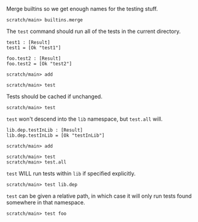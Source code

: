 Merge builtins so we get enough names for the testing stuff.

```ucm:hide
scratch/main> builtins.merge
```

The `test` command should run all of the tests in the current directory.

```unison
test1 : [Result]
test1 = [Ok "test1"]

foo.test2 : [Result]
foo.test2 = [Ok "test2"]
```

```ucm:hide
scratch/main> add
```

```ucm
scratch/main> test
```

Tests should be cached if unchanged.

```ucm
scratch/main> test
```

`test` won't descend into the `lib` namespace, but `test.all` will.

```unison
lib.dep.testInLib : [Result]
lib.dep.testInLib = [Ok "testInLib"]
```

```ucm:hide
scratch/main> add
```

```ucm
scratch/main> test
scratch/main> test.all
```

`test` WILL run tests within `lib` if specified explicitly.

```ucm
scratch/main> test lib.dep
```

`test` can be given a relative path, in which case it will only run tests found somewhere in that namespace.

```ucm
scratch/main> test foo
```

